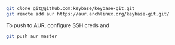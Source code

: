 ```bash
git clone git@github.com:keybase/keybase-git.git
git remote add aur https://aur.archlinux.org/keybase-git.git/
```

To push to AUR, configure SSH creds and
```bash
git push aur master
```
